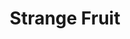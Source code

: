 ---
layout: songs
title: Strange Fruit
event: Release of Strange Fruit
artist: Billie Holiday
category: strangefruit
producer: Milt Gabler
label: Commodore
genre: Blues, Jazz
award1:
award2:
award3:
writer: Abel Meeropol
released: 1939
video: https://www.youtube.com/embed/-DGY9HvChXk
versions: | 
    Abel Meeropol (1939), </br>
    Kanye West (date)
description: | 
    Billie Holiday’s version eventually sold over 1 million copies. 
    In 1999, Time magazine voted Strange Fruit the song of the Century.
---